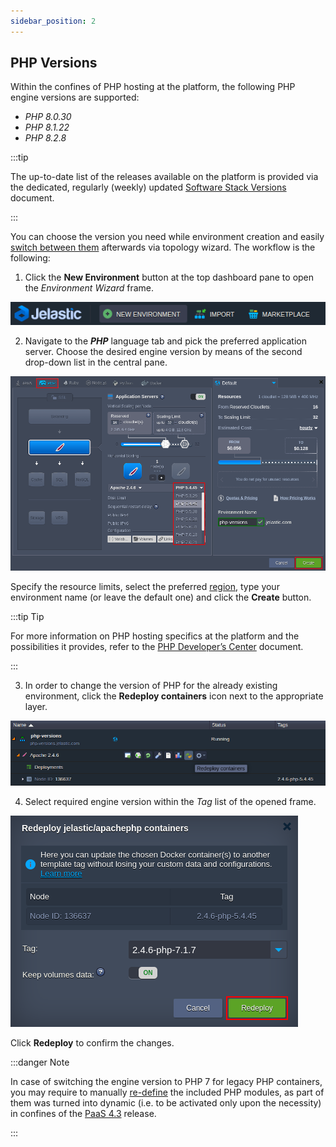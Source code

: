 ```yaml
---
sidebar_position: 2
---
```


## PHP Versions

Within the confines of PHP hosting at the platform, the following PHP engine versions are supported:

- _PHP 8.0.30_
- _PHP 8.1.22_
- _PHP 8.2.8_

:::tip

The up-to-date list of the releases available on the platform is provided via the dedicated, regularly (weekly) updated [Software Stack Versions](/docs/QuickStart/Software%20Stack%20Versions) document.

:::

You can choose the version you need while environment creation and easily [switch between them](/docs/PHP/PHP%20Versions) afterwards via topology wizard. The workflow is the following:

1. Click the **New Environment** button at the top dashboard pane to open the _Environment Wizard_ frame.

<div style={{
    display:'flex',
    justifyContent: 'center',
    margin: '0 0 1rem 0'
}}>

![Locale Dropdown](./img/PHPVersions/01-new-environment-button.png)

</div>

2. Navigate to the **_PHP_** language tab and pick the preferred application server. Choose the desired engine version by means of the second drop-down list in the central pane.

<div style={{
    display:'flex',
    justifyContent: 'center',
    margin: '0 0 1rem 0'
}}>

![Locale Dropdown](./img/PHPVersions/02-php-environment-wizard.png)

</div>

Specify the resource limits, select the preferred [region](/docs/EnvironmentManagement/Environment%20Regions/Choosing%20a%20Region), type your environment name (or leave the default one) and click the **Create** button.

:::tip Tip

For more information on PHP hosting specifics at the platform and the possibilities it provides, refer to the [PHP Developer’s Center](/docs/PHP/PHP%20Apps%20Specifications/PHP%20Extensions) document.

:::

3. In order to change the version of PHP for the already existing environment, click the **Redeploy containers** icon next to the appropriate layer.

<div style={{
    display:'flex',
    justifyContent: 'center',
    margin: '0 0 1rem 0'
}}>

![Locale Dropdown](./img/PHPVersions/03-php-redeploy-button.png)

</div>

4. Select required engine version within the _Tag_ list of the opened frame.

<div style={{
    display:'flex',
    justifyContent: 'center',
    margin: '0 0 1rem 0'
}}>

![Locale Dropdown](./img/PHPVersions/04-php-redeploy-dialog.png)

</div>

Click **Redeploy** to confirm the changes.

:::danger Note

In case of switching the engine version to PHP 7 for legacy PHP containers, you may require to manually [re-define](/docs/PHP/PHP%20Apps%20Specifications/PHP%20Extensions) the included PHP modules, as part of them was turned into dynamic (i.e. to be activated only upon the necessity) in confines of the [PaaS 4.3](/docs/category/platform-overview) release.

:::
